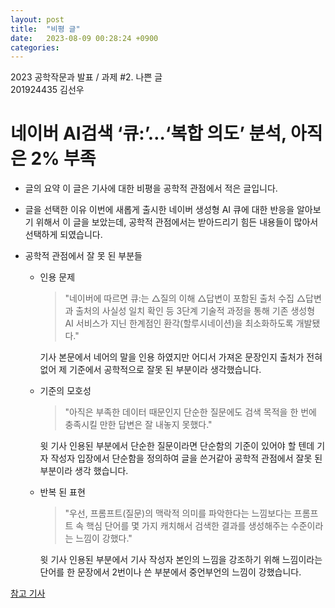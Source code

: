 ```yaml
---
layout: post
title:  "비평 글"
date:   2023-08-09 00:28:24 +0900
categories: 
---
```


2023 공학작문과 발표 / 과제 #2. 나쁜 글　　　　　　　　　　　　　　　　　　　201924435 김선우
# 네이버 AI검색 ‘큐:’…‘복합 의도’ 분석, 아직은 2% 부족
- 글의 요약
    이 글은 기사에 대한 비평을 공학적 관점에서 적은 글입니다.
- 글을 선택한 이유
이번에 새롭게 출시한 네이버 생성형 AI 큐에 대한 반응을 알아보기 위해서 
이 글을 보았는데, 공학적 관점에서는 받아드리기 힘든 내용들이 많아서 선택하게
되였습니다. 

- 공학적 관점에서 잘 못 된 부분들
    - 인용 문제
        > "네이버에 따르면 큐:는 △질의 이해 △답변이 포함된 출처 수집 △답변과 출처의 사실성 일치 확인 등 3단계 기술적 과정을 통해 기존 생성형 AI 서비스가 지닌 한계점인 환각(할루시네이션)을 최소화하도록 개발됐다." 

        기사 본문에서 네어의 말을 인용 하였지만 어디서 가져온 문장인지 출처가 전혀 없어 제 기준에서 공학적으로 잘못 된 부분이라 생각했습니다.

    - 기준의 모호성 
        > "아직은 부족한 데이터 때문인지 단순한 질문에도 검색 목적을 한 번에 충족시킬 만한 답변은 잘 내놓지 못했다." 
    
        윗 기사 인용된 부분에서 단순한 질문이라면 단순함의 기준이 있어야 할 텐데 기자 작성자 입장에서 단순함을 정의하여 글을 쓴거같아 공학적 관점에서 잘못 된 부분이라 생각 했습니다.
        
    - 반복 된 표현 
        > "우선, 프롬프트(질문)의 맥락적 의미를 파악한다는 느낌보다는 프롬프트 속 핵심 단어를 몇 가지 캐치해서 검색한 결과를 생성해주는 수준이라는 느낌이 강했다."
    
        윗 기사 인용된 부분에서 기사 작성자 본인의 느낌을 강조하기 위해 느낌이라는 단어를 한 문장에서 2번이나 쓴 부분에서 중언부언의 느낌이 강했습니다.
        
[참고 기사](https://www.ceoscoredaily.com/page/view/2023092116204975099)






